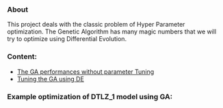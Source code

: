 ### About
This project deals with the classic problem of Hyper Parameter optimization. The Genetic Algorithm has many magic numbers that we will try to optimize using Differential Evolution.

### Content:
- [The GA performances without parameter Tuning](stand_alone_ga.md)
- [Tuning the GA using DE](tuned_ga.md)

### Example optimization of DTLZ_1 model using GA:
<!-- ![DTLZ_3](http://i.imgur.com/KjtuaQd.gif) -->
<!-- ![DTLZ_5](http://i.imgur.com/2XgPQF4.gif) -->
<!-- ![DTLZ_7](http://i.imgur.com/vvkMu93.gif) -->
<!-- ![DTLZ_1 Optimization using GA](http://i.imgur.com/BISkpyY.gifv) -->
